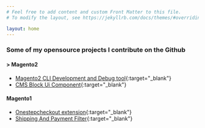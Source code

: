 ```yaml
---
# Feel free to add content and custom Front Matter to this file.
# To modify the layout, see https://jekyllrb.com/docs/themes/#overriding-theme-defaults

layout: home
---
```


### Some of my opensource projects I contribute on the Github
#### > Magento2 
-   [Magento2 CLI Development and Debug tool](https://github.com/trunglv/mage2_dev){:target="_blank"}
-   [CMS Block Ui Component](https://github.com/trunglv/magento2_cms_ui_component){:target="_blank"}

#### Magento1 
- [Onestepcheckout extension](https://github.com/trunglv/OneStepCheckout){:target="_blank"}
- [Shipping And Payment Filter](https://github.com/trunglv/ShippingPaymentFilter){:target="_blank"}